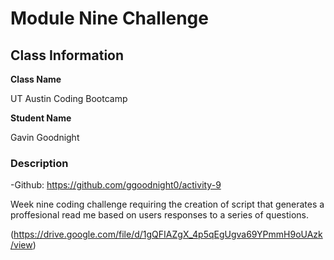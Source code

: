 # Module Nine Challenge

## Class Information

**Class Name**

UT Austin Coding Bootcamp

**Student Name**

Gavin Goodnight

### Description

-Github: https://github.com/ggoodnight0/activity-9

Week nine coding challenge requiring the creation of script that generates a proffesional read me based on users responses to a series of questions.

(https://drive.google.com/file/d/1gQFIAZgX_4p5qEgUgva69YPmmH9oUAzk/view)
